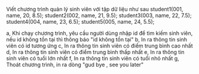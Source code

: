 Viết chương trình quản lý sinh viên với tập dữ liệu như sau
student1(001, name, 20, 8.5);
student2(002, name, 21, 9.5);
student3(003, name, 22, 7.5);
student4(004, name, 23, 6.5);
student5(005, name, 24, 5.5);

a, Khi chạy chương trình, yêu cầu người dùng nhập id để tìm kiếm sinh viên, nếu id không tồn tại thì thông báo "id không
tồn tại"
b, In ra thông tin sinh viên có id tương ứng
c, In ra thông tin sinh viên có điểm trung bình cao nhất
d, In ra thông tin sinh viên có điểm trung bình thấp nhất
e, In ra thông tin sinh viên có tuổi lớn nhất
f, In ra thông tin sinh viên có tuổi nhỏ nhất
g, Thoát chương trình, in ra dòng "gud bye , see you later"

